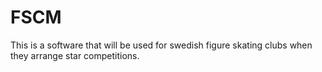 # FSCM
This is a software that will be used for swedish figure skating clubs when they arrange star competitions. 
